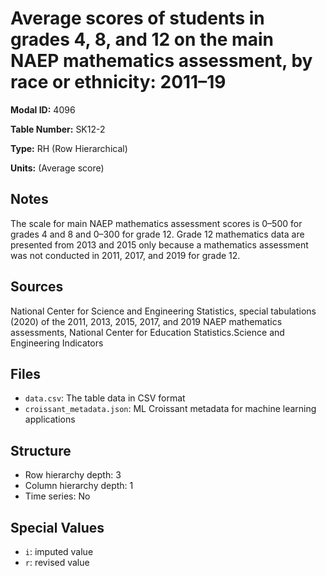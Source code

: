 # Average scores of students in grades 4, 8, and 12 on the main NAEP mathematics assessment, by race or ethnicity: 2011&#8211;19

**Modal ID:** 4096

**Table Number:** SK12-2

**Type:** RH (Row Hierarchical)

**Units:** (Average score)

## Notes

The scale for main NAEP mathematics assessment scores is 0–500 for grades 4 and 8 and 0–300 for grade 12. Grade 12 mathematics data are presented from 2013 and 2015 only because a mathematics assessment was not conducted in 2011, 2017, and 2019 for grade 12.

## Sources

National Center for Science and Engineering Statistics, special tabulations (2020) of the 2011, 2013, 2015, 2017, and 2019 NAEP mathematics assessments, National Center for Education Statistics.Science and Engineering Indicators

## Files

- `data.csv`: The table data in CSV format
- `croissant_metadata.json`: ML Croissant metadata for machine learning applications

## Structure

- Row hierarchy depth: 3
- Column hierarchy depth: 1
- Time series: No

## Special Values

- `i`: imputed value
- `r`: revised value

